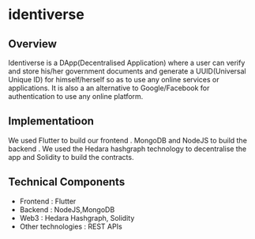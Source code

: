 # identiverse

## Overview

Identiverse is a DApp(Decentralised Application) where a user can verify and store his/her government documents and generate a UUID(Universal Unique ID) for himself/herself so as to use any online services or applications. It is also a an alternative to Google/Facebook for authentication to use any online platform.

## Implementatioon

We used Flutter to build our frontend . MongoDB and NodeJS to build the backend . We used the Hedara hashgraph technology to decentralise the app and Solidity to build the contracts.  

## Technical Components

- Frontend : Flutter 
- Backend : NodeJS,MongoDB
- Web3 : Hedara Hashgraph, Solidity
- Other technologies : REST APIs

